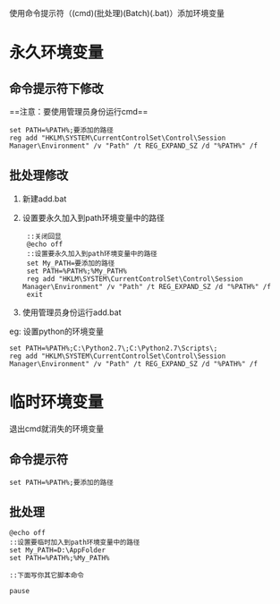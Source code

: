 使用命令提示符（(cmd)(批处理)(Batch)(.bat)）添加环境变量

# 永久环境变量
## 命令提示符下修改
==注意：要使用管理员身份运行cmd==
```
set PATH=%PATH%;要添加的路径
reg add "HKLM\SYSTEM\CurrentControlSet\Control\Session Manager\Environment" /v "Path" /t REG_EXPAND_SZ /d "%PATH%" /f
```
## 批处理修改
1. 新建add.bat
2. 设置要永久加入到path环境变量中的路径

        ::关闭回显
        @echo off
        ::设置要永久加入到path环境变量中的路径
        set My_PATH=要添加的路径
        set PATH=%PATH%;%My_PATH%
        reg add "HKLM\SYSTEM\CurrentControlSet\Control\Session Manager\Environment" /v "Path" /t REG_EXPAND_SZ /d "%PATH%" /f
        exit

3. 使用管理员身份运行add.bat

eg: 设置python的环境变量
```
set PATH=%PATH%;C:\Python2.7\;C:\Python2.7\Scripts\;
reg add "HKLM\SYSTEM\CurrentControlSet\Control\Session Manager\Environment" /v "Path" /t REG_EXPAND_SZ /d "%PATH%" /f
```

# 临时环境变量
退出cmd就消失的环境变量
## 命令提示符
```
set PATH=%PATH%;要添加的路径
```

## 批处理
```
@echo off
::设置要临时加入到path环境变量中的路径
set My_PATH=D:\AppFolder
set PATH=%PATH%;%My_PATH%

::下面写你其它脚本命令

pause
```


